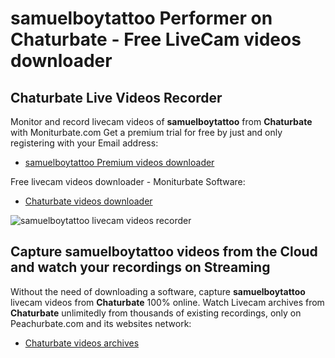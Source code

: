 # samuelboytattoo Performer on Chaturbate - Free LiveCam videos downloader

## Chaturbate Live Videos Recorder

Monitor and record livecam videos of **samuelboytattoo** from **Chaturbate** with Moniturbate.com
Get a premium trial for free by just and only registering with your Email address:
* [samuelboytattoo Premium videos downloader](https://moniturbate.com/request-demo-licence-key.html)

Free livecam videos downloader - Moniturbate Software:
* [Chaturbate videos downloader](https://moniturbate.com/moniturbate-download-software.html)

![samuelboytattoo livecam videos recorder](https://peachurnet.com/templates/moniturbate-software.png)


## Capture samuelboytattoo videos from the Cloud and watch your recordings on Streaming

Without the need of downloading a software, capture **samuelboytattoo** livecam videos from **Chaturbate** 100% online.
Watch Livecam archives from **Chaturbate** unlimitedly from thousands of existing recordings, only on Peachurbate.com and its websites network:
* [Chaturbate videos archives](https://peachurnet.com/)